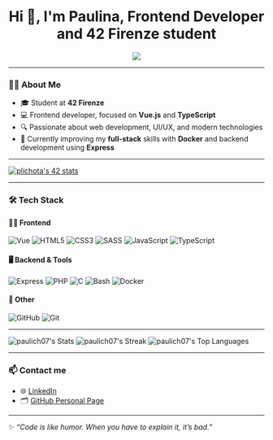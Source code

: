 <h1 align="center">Hi 👋, I'm Paulina, Frontend Developer and 42 Firenze student</h1>

<p align="center">
  <img src="https://readme-typing-svg.herokuapp.com?font=Fira+Code&size=22&pause=1000&center=true&vCenter=true&width=435&lines=Frontend+Developer;42+Firenze+Student;Vue+%7C+HTML+%7C+CSS+%7C+JS+%7C+TS;Always+learning+new+tech" />
</p>

---

### 👩‍💻 About Me

- 🎓 Student at **42 Firenze**
- 💻 Frontend developer, focused on **Vue.js** and **TypeScript**
- 🔍 Passionate about web development, UI/UX, and modern technologies
- 🌱 Currently improving my **full-stack** skills with **Docker** and backend development using **Express**

---

[![plichota's 42 stats](https://badge.mediaplus.ma/levi/plichota)](https://github.com/oakoudad/badge42)

---

### 🛠️ Tech Stack

#### 👩‍💻 Frontend
![Vue](https://img.shields.io/badge/Vue.js-35495E?logo=vue.js&logoColor=4FC08D)
![HTML5](https://img.shields.io/badge/HTML5-E34F26?logo=html5&logoColor=white)
![CSS3](https://img.shields.io/badge/CSS3-1572B6?logo=css3&logoColor=white)
![SASS](https://img.shields.io/badge/Sass-hotpink?logo=sass&logoColor=white)
![JavaScript](https://img.shields.io/badge/JavaScript-F7DF1E?logo=javascript&logoColor=black)
![TypeScript](https://img.shields.io/badge/TypeScript-007ACC?logo=typescript&logoColor=white)

#### 🖥 Backend & Tools
![Express](https://img.shields.io/badge/Express.js-000000?logo=express&logoColor=white)
![PHP](https://img.shields.io/badge/PHP-777BB4?logo=php&logoColor=white)
![C](https://img.shields.io/badge/C-00599C?logo=c&logoColor=white)
![Bash](https://img.shields.io/badge/Bash-121011?logo=gnu-bash&logoColor=white)
![Docker](https://img.shields.io/badge/Docker-2496ED?logo=docker&logoColor=white)

#### 🔧 Other
![GitHub](https://img.shields.io/badge/GitHub-181717?logo=github&logoColor=white)
![Git](https://img.shields.io/badge/Git-F05032?logo=git&logoColor=white)

---

![paulich07's Stats](https://github-readme-stats.vercel.app/api?username=paulich07&theme=tokyonight&show_icons=true&hide_border=true&count_private=true)
![paulich07's Streak](https://github-readme-streak-stats.herokuapp.com/?user=paulich07&theme=tokyonight&hide_border=true)
![paulich07's Top Languages](https://github-readme-stats.vercel.app/api/top-langs/?username=paulich07&theme=tokyonight&show_icons=true&hide_border=true&layout=compact)

---

### 📫 Contact me

- 🌐 [LinkedIn](https://www.linkedin.com/in/paulina-lichota-6a1b05178/)
- 🗂️ [GitHub Personal Page](https://paulich07.github.io/)


---

✨ _“Code is like humor. When you have to explain it, it’s bad.”_
